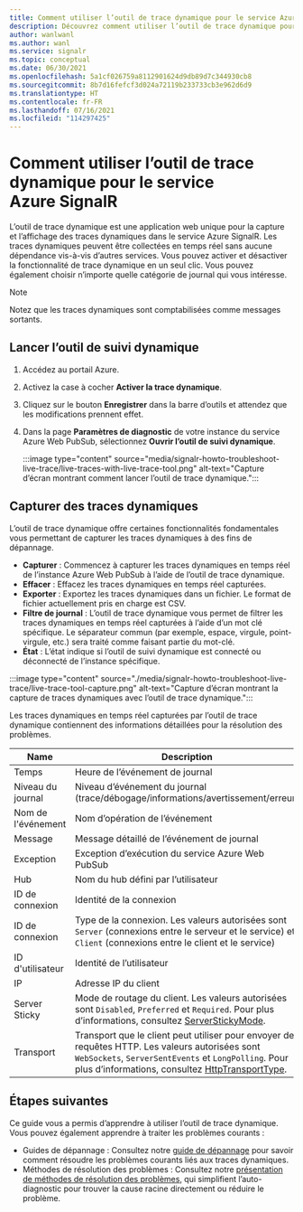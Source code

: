 ```yaml
---
title: Comment utiliser l’outil de trace dynamique pour le service Azure SignalR
description: Découvrez comment utiliser l’outil de trace dynamique pour le service Azure SignalR
author: wanlwanl
ms.author: wanl
ms.service: signalr
ms.topic: conceptual
ms.date: 06/30/2021
ms.openlocfilehash: 5a1cf026759a8112901624d9db89d7c344930cb8
ms.sourcegitcommit: 8b7d16fefcf3d024a72119b233733cb3e962d6d9
ms.translationtype: HT
ms.contentlocale: fr-FR
ms.lasthandoff: 07/16/2021
ms.locfileid: "114297425"
---
```

# <a name="how-to-use-live-trace-tool-for-azure-signalr-service"></a>Comment utiliser l’outil de trace dynamique pour le service Azure SignalR

L’outil de trace dynamique est une application web unique pour la capture et l’affichage des traces dynamiques dans le service Azure SignalR. Les traces dynamiques peuvent être collectées en temps réel sans aucune dépendance vis-à-vis d’autres services.
Vous pouvez activer et désactiver la fonctionnalité de trace dynamique en un seul clic. Vous pouvez également choisir n’importe quelle catégorie de journal qui vous intéresse.

> [!NOTE]
> Notez que les traces dynamiques sont comptabilisées comme messages sortants.

## <a name="launch-the-live-trace-tool"></a>Lancer l’outil de suivi dynamique

1. Accédez au portail Azure.
2. Activez la case à cocher **Activer la trace dynamique**.
3. Cliquez sur le bouton **Enregistrer** dans la barre d’outils et attendez que les modifications prennent effet.
4. Dans la page **Paramètres de diagnostic** de votre instance du service Azure Web PubSub, sélectionnez **Ouvrir l’outil de suivi dynamique**. 

    :::image type="content" source="media/signalr-howto-troubleshoot-live-trace/live-traces-with-live-trace-tool.png" alt-text="Capture d’écran montrant comment lancer l’outil de trace dynamique.":::

## <a name="capture-live-traces"></a>Capturer des traces dynamiques

L’outil de trace dynamique offre certaines fonctionnalités fondamentales vous permettant de capturer les traces dynamiques à des fins de dépannage.

* **Capturer** : Commencez à capturer les traces dynamiques en temps réel de l’instance Azure Web PubSub à l’aide de l’outil de trace dynamique.
* **Effacer** : Effacez les traces dynamiques en temps réel capturées.
* **Exporter** : Exportez les traces dynamiques dans un fichier. Le format de fichier actuellement pris en charge est CSV.
* **Filtre de journal** : L’outil de trace dynamique vous permet de filtrer les traces dynamiques en temps réel capturées à l’aide d’un mot clé spécifique. Le séparateur commun (par exemple, espace, virgule, point-virgule, etc.) sera traité comme faisant partie du mot-clé. 
* **État** : L’état indique si l’outil de suivi dynamique est connecté ou déconnecté de l’instance spécifique.

:::image type="content" source="./media/signalr-howto-troubleshoot-live-trace/live-trace-tool-capture.png" alt-text="Capture d’écran montrant la capture de traces dynamiques avec l’outil de trace dynamique.":::

Les traces dynamiques en temps réel capturées par l’outil de trace dynamique contiennent des informations détaillées pour la résolution des problèmes. 

| Name | Description |
| ------------ |  ------------------------ | 
| Temps | Heure de l’événement de journal |
| Niveau du journal | Niveau d’événement du journal (trace/débogage/informations/avertissement/erreur) |
| Nom de l'événement | Nom d’opération de l’événement |
| Message | Message détaillé de l’événement de journal |
| Exception | Exception d’exécution du service Azure Web PubSub |
| Hub | Nom du hub défini par l’utilisateur |
| ID de connexion | Identité de la connexion |
| ID de connexion | Type de la connexion. Les valeurs autorisées sont `Server` (connexions entre le serveur et le service) et `Client` (connexions entre le client et le service)|
| ID d'utilisateur | Identité de l’utilisateur |
| IP | Adresse IP du client |
| Server Sticky | Mode de routage du client. Les valeurs autorisées sont `Disabled`, `Preferred` et `Required`. Pour plus d’informations, consultez [ServerStickyMode](https://github.com/Azure/azure-signalr/blob/master/docs/run-asp-net-core.md#serverstickymode). |
| Transport | Transport que le client peut utiliser pour envoyer des requêtes HTTP. Les valeurs autorisées sont `WebSockets`, `ServerSentEvents` et `LongPolling`. Pour plus d’informations, consultez [HttpTransportType](/dotnet/api/microsoft.aspnetcore.http.connections.httptransporttype). |

## <a name="next-steps"></a>Étapes suivantes

Ce guide vous a permis d’apprendre à utiliser l’outil de trace dynamique. Vous pouvez également apprendre à traiter les problèmes courants :
* Guides de dépannage : Consultez notre [guide de dépannage](./signalr-howto-troubleshoot-guide.md) pour savoir comment résoudre les problèmes courants liés aux traces dynamiques.
* Méthodes de résolution des problèmes : Consultez notre [présentation de méthodes de résolution des problèmes](./signalr-howto-troubleshoot-method.md), qui simplifient l’auto-diagnostic pour trouver la cause racine directement ou réduire le problème.